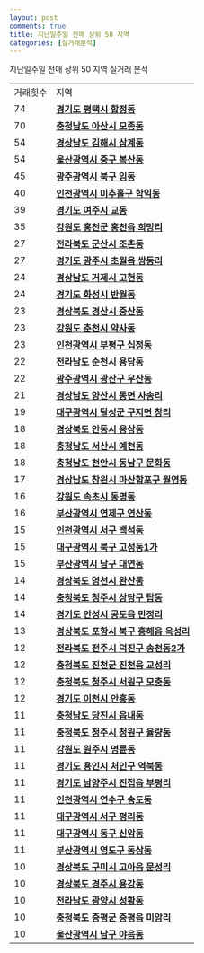 ```yaml
---
layout: post
comments: true
title: 지난일주일 전매 상위 50 지역
categories: [실거래분석]
---
```


지난일주일 전매 상위 50 지역 실거래 분석

<table>
  <tr>
    <td>거래횟수</td>
    <td>지역</td>
  </tr>

  <tr>
    <td>74</td>
    <td colspan="4" style="font-weight: bold;"><a href="/apt-info/실거래가/2021/05/09/41220.html">경기도 평택시 합정동</a></td>
  </tr>

  <tr>
    <td>70</td>
    <td colspan="4" style="font-weight: bold;"><a href="/apt-info/실거래가/2021/05/09/44200.html">충청남도 아산시 모종동</a></td>
  </tr>

  <tr>
    <td>54</td>
    <td colspan="4" style="font-weight: bold;"><a href="/apt-info/실거래가/2021/05/09/48250.html">경상남도 김해시 삼계동</a></td>
  </tr>

  <tr>
    <td>54</td>
    <td colspan="4" style="font-weight: bold;"><a href="/apt-info/실거래가/2021/05/09/31110.html">울산광역시 중구 복산동</a></td>
  </tr>

  <tr>
    <td>45</td>
    <td colspan="4" style="font-weight: bold;"><a href="/apt-info/실거래가/2021/05/09/29170.html">광주광역시 북구 임동</a></td>
  </tr>

  <tr>
    <td>40</td>
    <td colspan="4" style="font-weight: bold;"><a href="/apt-info/실거래가/2021/05/09/28177.html">인천광역시 미추홀구 학익동</a></td>
  </tr>

  <tr>
    <td>39</td>
    <td colspan="4" style="font-weight: bold;"><a href="/apt-info/실거래가/2021/05/09/41670.html">경기도 여주시 교동</a></td>
  </tr>

  <tr>
    <td>35</td>
    <td colspan="4" style="font-weight: bold;"><a href="/apt-info/실거래가/2021/05/09/42720.html">강원도 홍천군 홍천읍 희망리</a></td>
  </tr>

  <tr>
    <td>27</td>
    <td colspan="4" style="font-weight: bold;"><a href="/apt-info/실거래가/2021/05/09/45130.html">전라북도 군산시 조촌동</a></td>
  </tr>

  <tr>
    <td>27</td>
    <td colspan="4" style="font-weight: bold;"><a href="/apt-info/실거래가/2021/05/09/41610.html">경기도 광주시 초월읍 쌍동리</a></td>
  </tr>

  <tr>
    <td>24</td>
    <td colspan="4" style="font-weight: bold;"><a href="/apt-info/실거래가/2021/05/09/48310.html">경상남도 거제시 고현동</a></td>
  </tr>

  <tr>
    <td>24</td>
    <td colspan="4" style="font-weight: bold;"><a href="/apt-info/실거래가/2021/05/09/41590.html">경기도 화성시 반월동</a></td>
  </tr>

  <tr>
    <td>23</td>
    <td colspan="4" style="font-weight: bold;"><a href="/apt-info/실거래가/2021/05/09/47290.html">경상북도 경산시 중산동</a></td>
  </tr>

  <tr>
    <td>23</td>
    <td colspan="4" style="font-weight: bold;"><a href="/apt-info/실거래가/2021/05/09/42110.html">강원도 춘천시 약사동</a></td>
  </tr>

  <tr>
    <td>23</td>
    <td colspan="4" style="font-weight: bold;"><a href="/apt-info/실거래가/2021/05/09/28237.html">인천광역시 부평구 십정동</a></td>
  </tr>

  <tr>
    <td>22</td>
    <td colspan="4" style="font-weight: bold;"><a href="/apt-info/실거래가/2021/05/09/46150.html">전라남도 순천시 용당동</a></td>
  </tr>

  <tr>
    <td>22</td>
    <td colspan="4" style="font-weight: bold;"><a href="/apt-info/실거래가/2021/05/09/29200.html">광주광역시 광산구 우산동</a></td>
  </tr>

  <tr>
    <td>21</td>
    <td colspan="4" style="font-weight: bold;"><a href="/apt-info/실거래가/2021/05/09/48330.html">경상남도 양산시 동면 사송리</a></td>
  </tr>

  <tr>
    <td>19</td>
    <td colspan="4" style="font-weight: bold;"><a href="/apt-info/실거래가/2021/05/09/27710.html">대구광역시 달성군 구지면 창리</a></td>
  </tr>

  <tr>
    <td>18</td>
    <td colspan="4" style="font-weight: bold;"><a href="/apt-info/실거래가/2021/05/09/47170.html">경상북도 안동시 용상동</a></td>
  </tr>

  <tr>
    <td>18</td>
    <td colspan="4" style="font-weight: bold;"><a href="/apt-info/실거래가/2021/05/09/44210.html">충청남도 서산시 예천동</a></td>
  </tr>

  <tr>
    <td>18</td>
    <td colspan="4" style="font-weight: bold;"><a href="/apt-info/실거래가/2021/05/09/44131.html">충청남도 천안시 동남구 문화동</a></td>
  </tr>

  <tr>
    <td>17</td>
    <td colspan="4" style="font-weight: bold;"><a href="/apt-info/실거래가/2021/05/09/48125.html">경상남도 창원시 마산합포구 월영동</a></td>
  </tr>

  <tr>
    <td>16</td>
    <td colspan="4" style="font-weight: bold;"><a href="/apt-info/실거래가/2021/05/09/42210.html">강원도 속초시 동명동</a></td>
  </tr>

  <tr>
    <td>16</td>
    <td colspan="4" style="font-weight: bold;"><a href="/apt-info/실거래가/2021/05/09/26470.html">부산광역시 연제구 연산동</a></td>
  </tr>

  <tr>
    <td>15</td>
    <td colspan="4" style="font-weight: bold;"><a href="/apt-info/실거래가/2021/05/09/28260.html">인천광역시 서구 백석동</a></td>
  </tr>

  <tr>
    <td>15</td>
    <td colspan="4" style="font-weight: bold;"><a href="/apt-info/실거래가/2021/05/09/27230.html">대구광역시 북구 고성동1가</a></td>
  </tr>

  <tr>
    <td>15</td>
    <td colspan="4" style="font-weight: bold;"><a href="/apt-info/실거래가/2021/05/09/26290.html">부산광역시 남구 대연동</a></td>
  </tr>

  <tr>
    <td>14</td>
    <td colspan="4" style="font-weight: bold;"><a href="/apt-info/실거래가/2021/05/09/47230.html">경상북도 영천시 완산동</a></td>
  </tr>

  <tr>
    <td>14</td>
    <td colspan="4" style="font-weight: bold;"><a href="/apt-info/실거래가/2021/05/09/43111.html">충청북도 청주시 상당구 탑동</a></td>
  </tr>

  <tr>
    <td>14</td>
    <td colspan="4" style="font-weight: bold;"><a href="/apt-info/실거래가/2021/05/09/41550.html">경기도 안성시 공도읍 만정리</a></td>
  </tr>

  <tr>
    <td>13</td>
    <td colspan="4" style="font-weight: bold;"><a href="/apt-info/실거래가/2021/05/09/47113.html">경상북도 포항시 북구 흥해읍 옥성리</a></td>
  </tr>

  <tr>
    <td>12</td>
    <td colspan="4" style="font-weight: bold;"><a href="/apt-info/실거래가/2021/05/09/45113.html">전라북도 전주시 덕진구 송천동2가</a></td>
  </tr>

  <tr>
    <td>12</td>
    <td colspan="4" style="font-weight: bold;"><a href="/apt-info/실거래가/2021/05/09/43750.html">충청북도 진천군 진천읍 교성리</a></td>
  </tr>

  <tr>
    <td>12</td>
    <td colspan="4" style="font-weight: bold;"><a href="/apt-info/실거래가/2021/05/09/43112.html">충청북도 청주시 서원구 모충동</a></td>
  </tr>

  <tr>
    <td>12</td>
    <td colspan="4" style="font-weight: bold;"><a href="/apt-info/실거래가/2021/05/09/41500.html">경기도 이천시 안흥동</a></td>
  </tr>

  <tr>
    <td>11</td>
    <td colspan="4" style="font-weight: bold;"><a href="/apt-info/실거래가/2021/05/09/44270.html">충청남도 당진시 읍내동</a></td>
  </tr>

  <tr>
    <td>11</td>
    <td colspan="4" style="font-weight: bold;"><a href="/apt-info/실거래가/2021/05/09/43114.html">충청북도 청주시 청원구 율량동</a></td>
  </tr>

  <tr>
    <td>11</td>
    <td colspan="4" style="font-weight: bold;"><a href="/apt-info/실거래가/2021/05/09/42130.html">강원도 원주시 명륜동</a></td>
  </tr>

  <tr>
    <td>11</td>
    <td colspan="4" style="font-weight: bold;"><a href="/apt-info/실거래가/2021/05/09/41461.html">경기도 용인시 처인구 역북동</a></td>
  </tr>

  <tr>
    <td>11</td>
    <td colspan="4" style="font-weight: bold;"><a href="/apt-info/실거래가/2021/05/09/41360.html">경기도 남양주시 진접읍 부평리</a></td>
  </tr>

  <tr>
    <td>11</td>
    <td colspan="4" style="font-weight: bold;"><a href="/apt-info/실거래가/2021/05/09/28185.html">인천광역시 연수구 송도동</a></td>
  </tr>

  <tr>
    <td>11</td>
    <td colspan="4" style="font-weight: bold;"><a href="/apt-info/실거래가/2021/05/09/27170.html">대구광역시 서구 평리동</a></td>
  </tr>

  <tr>
    <td>11</td>
    <td colspan="4" style="font-weight: bold;"><a href="/apt-info/실거래가/2021/05/09/27140.html">대구광역시 동구 신암동</a></td>
  </tr>

  <tr>
    <td>11</td>
    <td colspan="4" style="font-weight: bold;"><a href="/apt-info/실거래가/2021/05/09/26200.html">부산광역시 영도구 동삼동</a></td>
  </tr>

  <tr>
    <td>10</td>
    <td colspan="4" style="font-weight: bold;"><a href="/apt-info/실거래가/2021/05/09/47190.html">경상북도 구미시 고아읍 문성리</a></td>
  </tr>

  <tr>
    <td>10</td>
    <td colspan="4" style="font-weight: bold;"><a href="/apt-info/실거래가/2021/05/09/47130.html">경상북도 경주시 용강동</a></td>
  </tr>

  <tr>
    <td>10</td>
    <td colspan="4" style="font-weight: bold;"><a href="/apt-info/실거래가/2021/05/09/46230.html">전라남도 광양시 성황동</a></td>
  </tr>

  <tr>
    <td>10</td>
    <td colspan="4" style="font-weight: bold;"><a href="/apt-info/실거래가/2021/05/09/43745.html">충청북도 증평군 증평읍 미암리</a></td>
  </tr>

  <tr>
    <td>10</td>
    <td colspan="4" style="font-weight: bold;"><a href="/apt-info/실거래가/2021/05/09/31140.html">울산광역시 남구 야음동</a></td>
  </tr>

</table>

